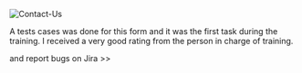 ![Contact-Us](https://github.com/user-attachments/assets/ad9dfc67-25ca-4b52-a198-7fd9202a11f4)





A tests cases was done for this form and it was the first task during the training. I received a very good rating from the person in charge of training. 


and report bugs on Jira  >> 
